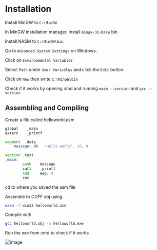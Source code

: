 # Installation
Install MinGW to `C:\MinGW`

In MinGW installation manager, install `mingw-32-base` bin.

Install NASM to `C:\MinGW\bin`

Go to `Advanced System Settings` on Windows.

Click on `Environmental Variables`

Select `Path` under `User Variables` and click the `Edit` button

Click on `New` then write `C:\MinGW\bin`

Check if it works by opening cmd and running `nasm --version` and `gcc --version`

## Assembling and Compiling

Create a file called helloworld.asm

```asm
global    _main                
extern    _printf              

segment  .data
	message: db   'Hello world', 10, 0

section .text
_main:                            
        push    message           
        call    _printf 
        add     esp, 4           
        ret 
```

cd to where you saved the asm file

Assemble to COFF obj using 
```bash
nasm -f win32 helloworld.asm
```

Compile with 
```bash
gcc helloworld.obj -o helloworld.exe
```

Run the exe from cmd to check if it works

![image](https://user-images.githubusercontent.com/86862094/225109373-cdb62ea6-c2c7-43f8-8c1e-5c8bc955329e.png)
